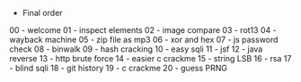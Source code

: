 - Final order

00 - welcome
01 - inspect elements
02 - image compare
03 - rot13
04 - wayback machine
05 - zip file as mp3
06 - xor and hex
07 - js password check
08 - binwalk
09 - hash cracking
10 - easy sqli
11 - jsf
12 - java reverse
13 - http brute force
14 - easier c crackme
15 - string LSB
16 - rsa
17 - blind sqli
18 - git history
19 - c crackme
20 - guess PRNG